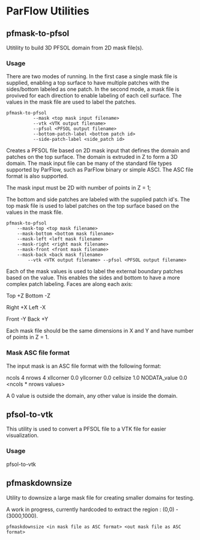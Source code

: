 # ParFlow Utilities

## pfmask-to-pfsol

Utitility to build 3D PFSOL domain from 2D mask file(s).

### Usage

There are two modes of running.  In the first case a single mask file
is supplied, enabling a top surface to have multiple patches with the
sides/bottom labeled as one patch.  In the second mode, a mask file is
provived for each direction to enable labeling of each cell surface.
The values in the mask file are used to label the patches.

```shell
pfmask-to-pfsol 
	      --mask <top mask input filename> 
	      --vtk <VTK output filename> 
	      --pfsol <PFSOL output filename> 
	      --bottom-patch-label <bottom patch id> 
	      --side-patch-label <side_patch id>
```   

Creates a PFSOL file based on 2D mask input that defines the domain
and patches on the top surface.  The domain is extruded in Z to form a
3D domain.  The mask input file can be many of the standard file types
supported by ParFlow, such as ParFlow binary or simple ASCI. The ASC
file format is also supported.

The mask input must be 2D with number of points in Z = 1;

The bottom and side patches are labeled with the supplied patch id's.
The top mask file is used to label patches on the top surface based on
the values in the mask file.

```shell
pfmask-to-pfsol 
	--mask-top <top mask filename>
	--mask-bottom <bottom mask filename>
	--mask-left <left mask filename>
	--mask-right <right mask filename>
	--mask-front <front mask filename>
	--mask-back <back mask filename>
        --vtk <VTK output filename> --pfsol <PFSOL output filename>
```

Each of the mask values is used to label the external boundary patches
based on the value.  This enables the sides and bottom to have a more
complex patch labeling.   Faces are along each axis:

Top    +Z
Bottom -Z

Right  +X
Left   -X

Front  -Y
Back   +Y

Each mask file should be the same dimensions in X and Y and have
number of points in Z = 1.

### Mask ASC file format

The input mask is an ASC file format with the following format:

ncols        4
nrows        4
xllcorner    0.0
yllcorner    0.0
cellsize     1.0
NODATA_value  0.0
<ncols * nrows values>

A 0 value is outside the domain, any other value is inside the domain.

## pfsol-to-vtk

This utility is used to convert a PFSOL file to a VTK file for easier visualization.

### Usage

pfsol-to-vtk <PFSOL input filename> <VTK output filename>

## pfmaskdownsize

Utility to downsize a large mask file for creating smaller domains for testing.

A work in progress, currently hardcoded to extract the region : (0,0) - (3000,1000).

```shell
pfmaskdownsize <in mask file as ASC format> <out mask file as ASC format>
```






